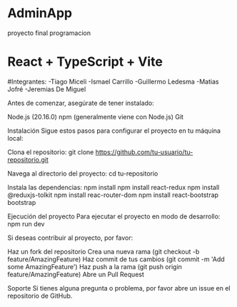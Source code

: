 # AdminApp
proyecto final programacion

# React + TypeScript + Vite

#Integrantes: 
-Tiago Miceli
-Ismael Carrillo
-Guillermo Ledesma
-Matias Jofré
-Jeremias De Miguel


Antes de comenzar, asegúrate de tener instalado:

Node.js (20.16.0)
npm (generalmente viene con Node.js)
Git

Instalación
Sigue estos pasos para configurar el proyecto en tu máquina local:

Clona el repositorio:
git clone https://github.com/tu-usuario/tu-repositorio.git

Navega al directorio del proyecto:
cd tu-repositorio

Instala las dependencias:
npm install
npm install react-redux
npm install @reduxjs-tolkit
npm install reac-router-dom
npm install react-bootstrap bootstrap


Ejecución del proyecto
Para ejecutar el proyecto en modo de desarrollo:
npm run dev


Si deseas contribuir al proyecto, por favor:

Haz un fork del repositorio
Crea una nueva rama (git checkout -b feature/AmazingFeature)
Haz commit de tus cambios (git commit -m 'Add some AmazingFeature')
Haz push a la rama (git push origin feature/AmazingFeature)
Abre un Pull Request

Soporte
Si tienes alguna pregunta o problema, por favor abre un issue en el repositorio de GitHub.

